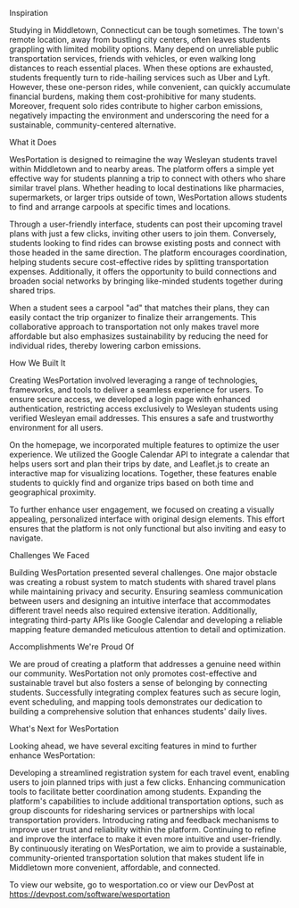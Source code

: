 Inspiration

Studying in Middletown, Connecticut can be tough sometimes. The town's remote location, away from bustling city centers, often leaves students grappling with limited mobility options. Many depend on unreliable public transportation services, friends with vehicles, or even walking long distances to reach essential places. When these options are exhausted, students frequently turn to ride-hailing services such as Uber and Lyft. However, these one-person rides, while convenient, can quickly accumulate financial burdens, making them cost-prohibitive for many students. Moreover, frequent solo rides contribute to higher carbon emissions, negatively impacting the environment and underscoring the need for a sustainable, community-centered alternative.

What it Does

WesPortation is designed to reimagine the way Wesleyan students travel within Middletown and to nearby areas. The platform offers a simple yet effective way for students planning a trip to connect with others who share similar travel plans. Whether heading to local destinations like pharmacies, supermarkets, or larger trips outside of town, WesPortation allows students to find and arrange carpools at specific times and locations.

Through a user-friendly interface, students can post their upcoming travel plans with just a few clicks, inviting other users to join them. Conversely, students looking to find rides can browse existing posts and connect with those headed in the same direction. The platform encourages coordination, helping students secure cost-effective rides by splitting transportation expenses. Additionally, it offers the opportunity to build connections and broaden social networks by bringing like-minded students together during shared trips.

When a student sees a carpool "ad" that matches their plans, they can easily contact the trip organizer to finalize their arrangements. This collaborative approach to transportation not only makes travel more affordable but also emphasizes sustainability by reducing the need for individual rides, thereby lowering carbon emissions.

How We Built It

Creating WesPortation involved leveraging a range of technologies, frameworks, and tools to deliver a seamless experience for users. To ensure secure access, we developed a login page with enhanced authentication, restricting access exclusively to Wesleyan students using verified Wesleyan email addresses. This ensures a safe and trustworthy environment for all users.

On the homepage, we incorporated multiple features to optimize the user experience. We utilized the Google Calendar API to integrate a calendar that helps users sort and plan their trips by date, and Leaflet.js to create an interactive map for visualizing locations. Together, these features enable students to quickly find and organize trips based on both time and geographical proximity.

To further enhance user engagement, we focused on creating a visually appealing, personalized interface with original design elements. This effort ensures that the platform is not only functional but also inviting and easy to navigate.

Challenges We Faced

Building WesPortation presented several challenges. One major obstacle was creating a robust system to match students with shared travel plans while maintaining privacy and security. Ensuring seamless communication between users and designing an intuitive interface that accommodates different travel needs also required extensive iteration. Additionally, integrating third-party APIs like Google Calendar and developing a reliable mapping feature demanded meticulous attention to detail and optimization.

Accomplishments We're Proud Of

We are proud of creating a platform that addresses a genuine need within our community. WesPortation not only promotes cost-effective and sustainable travel but also fosters a sense of belonging by connecting students. Successfully integrating complex features such as secure login, event scheduling, and mapping tools demonstrates our dedication to building a comprehensive solution that enhances students' daily lives.

What's Next for WesPortation

Looking ahead, we have several exciting features in mind to further enhance WesPortation:

Developing a streamlined registration system for each travel event, enabling users to join planned trips with just a few clicks.
Enhancing communication tools to facilitate better coordination among students.
Expanding the platform's capabilities to include additional transportation options, such as group discounts for ridesharing services or partnerships with local transportation providers.
Introducing rating and feedback mechanisms to improve user trust and reliability within the platform.
Continuing to refine and improve the interface to make it even more intuitive and user-friendly. By continuously iterating on WesPortation, we aim to provide a sustainable, community-oriented transportation solution that makes student life in Middletown more convenient, affordable, and connected.

To view our website, go to wesportation.co or view our DevPost at https://devpost.com/software/wesportation
